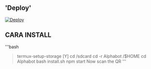 ## 'Deploy'
[![Deploy](https://www.herokucdn.com/deploy/button.svg)](https://heroku.com/deploy?template=https://github.com/zeeoneofc/fxnabilz/)

## CARA INSTALL
'''bash
> termux-setup-storage [Y]
> cd /sdcard
> cd -r Alphabot /$HOME
> cd Alphabot
> bash install.sh
> npm start
> Now scan the QR
'''

<!---
Fxnabilz/Fxnabilz is a ✨ special ✨ repository because its `README.md` (this file) appears on your GitHub profile.
You can click the Preview link to take a look at your changes.
--->

